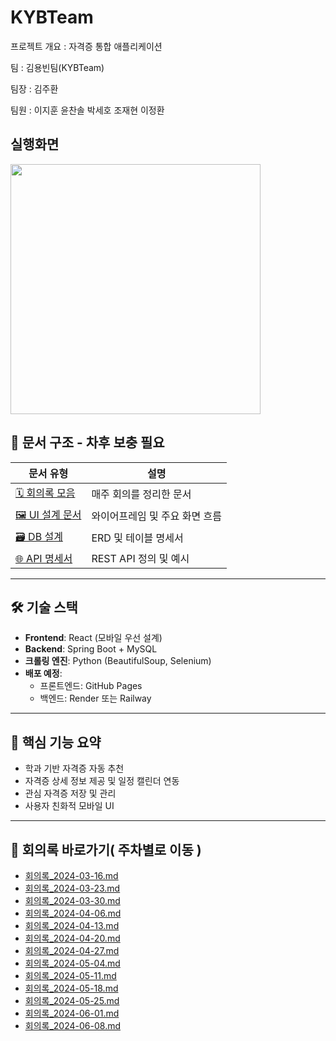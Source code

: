 # KYBTeam

프로젝트 개요 : 자격증 통합 애플리케이션

팀 : 김용빈팀(KYBTeam)

팀장 : 김주환

팀원 : 이지훈 윤찬솔 박세호 조재현 이정환

## 실행화면

<img src="https://github.com/user-attachments/assets/a196e250-8fd0-482d-ad7e-b134f0dbc1c9" width="400"/>

## 📁 문서 구조 - 차후 보충 필요

| 문서 유형 | 설명 |
|-----------|------|
| [🗓 회의록 모음](KYB_회의록.txt) | 매주 회의를 정리한 문서 |
| [🖼 UI 설계 문서](./2_UI설계/와이어프레임_홈.md) | 와이어프레임 및 주요 화면 흐름 |
| [🗃 DB 설계](./3_DB설계/DB명세서.md) | ERD 및 테이블 명세서 |
| [🌐 API 명세서](./4_API명세서/REST_API_리스트.md) | REST API 정의 및 예시 |

---

## 🛠️ 기술 스택

- **Frontend**: React (모바일 우선 설계)
- **Backend**: Spring Boot + MySQL
- **크롤링 엔진**: Python (BeautifulSoup, Selenium)
- **배포 예정**:
  - 프론트엔드: GitHub Pages
  - 백엔드: Render 또는 Railway

---

## 📌 핵심 기능 요약

- 학과 기반 자격증 자동 추천
- 자격증 상세 정보 제공 및 일정 캘린더 연동
- 관심 자격증 저장 및 관리
- 사용자 친화적 모바일 UI

---

## 🧾 회의록 바로가기( 주차별로 이동 )

- [회의록_2024-03-16.md](./1_회의록/회의록_2024-03-16.md)
- [회의록_2024-03-23.md](./1_회의록/회의록_2024-03-23.md)
- [회의록_2024-03-30.md](./1_회의록/회의록_2024-03-30.md)
- [회의록_2024-04-06.md](./1_회의록/회의록_2024-04-06.md)
- [회의록_2024-04-13.md](./1_회의록/회의록_2024-04-13.md)
- [회의록_2024-04-20.md](./1_회의록/회의록_2024-04-20.md)
- [회의록_2024-04-27.md](./1_회의록/회의록_2024-04-27.md)
- [회의록_2024-05-04.md](./1_회의록/회의록_2024-05-04.md)
- [회의록_2024-05-11.md](./1_회의록/회의록_2024-05-11.md)
- [회의록_2024-05-18.md](./1_회의록/회의록_2024-05-18.md)
- [회의록_2024-05-25.md](./1_회의록/회의록_2024-05-25.md)
- [회의록_2024-06-01.md](./1_회의록/회의록_2024-06-01.md)
- [회의록_2024-06-08.md](./1_회의록/회의록_2024-06-08.md)
